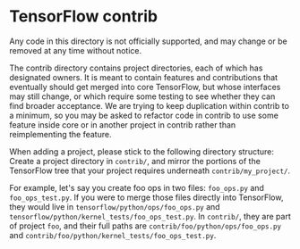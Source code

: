 # TensorFlow contrib

Any code in this directory is not officially supported, and may change or be
removed at any time without notice.

The contrib directory contains project directories, each of which has designated
owners. It is meant to contain features and contributions that eventually should
get merged into core TensorFlow, but whose interfaces may still change, or which
require some testing to see whether they can find broader acceptance. We are
trying to keep duplication within contrib to a minimum, so you may be asked to
refactor code in contrib to use some feature inside core or in another project
in contrib rather than reimplementing the feature.

When adding a project, please stick to the following directory structure:
Create a project directory in `contrib/`, and mirror the portions of the
TensorFlow tree that your project requires underneath `contrib/my_project/`.

For example, let's say you create foo ops in two files: `foo_ops.py` and
`foo_ops_test.py`. If you were to merge those files directly into TensorFlow,
they would live in `tensorflow/python/ops/foo_ops.py` and
`tensorflow/python/kernel_tests/foo_ops_test.py`. In `contrib/`, they are part
of project `foo`, and their full paths are `contrib/foo/python/ops/foo_ops.py`
and `contrib/foo/python/kernel_tests/foo_ops_test.py`.
